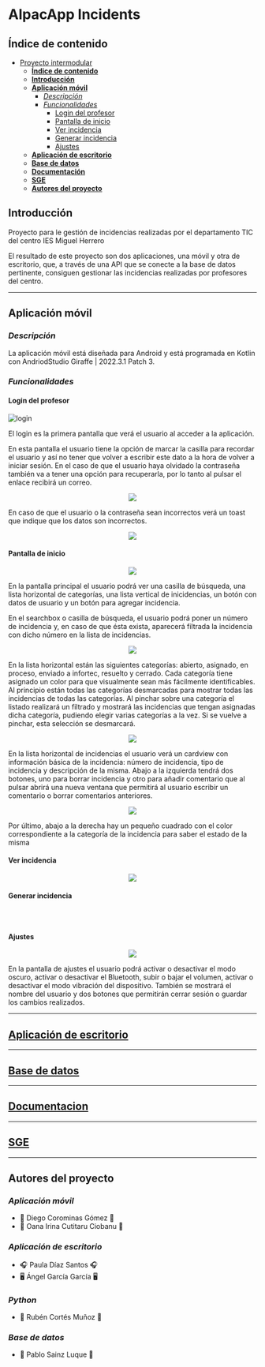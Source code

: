 # AlpacApp Incidents

## **Índice de contenido**
- [Proyecto intermodular](#proyecto-intermodular)
  - [**Índice de contenido**](#índice-de-contenido)
  - [**Introducción**](#introducción)
  - [**Aplicación móvil**](#aplicación-móvil)
    - [*Descripción*](#descripción)
    - [*Funcionalidades*](#funcionalidades)
      - [Login del profesor](#login-del-profesor)
      - [Pantalla de inicio](#pantalla-de-inicio)
      - [Ver incidencia](#ver-incidencia)
      - [Generar incidencia](#generar-incidencia)
      - [Ajustes](#ajustes)
  - [**Aplicación de escritorio**](#aplicación-de-escritorio)
  - [**Base de datos**](#base-de-datos)
  - [**Documentación**](#documentación)
  - [**SGE**](#sge)
  - [**Autores del proyecto**](#autores-del-proyecto)


## **Introducción**

Proyecto para le gestión de incidencias realizadas por el departamento TIC del centro IES Miguel Herrero

El resultado de este proyecto son dos aplicaciones, una móvil y otra de escritorio, que, a través de una API que se conecte a la base de datos pertinente, consiguen gestionar las incidencias realizadas por profesores del centro.

---

## **Aplicación móvil**
### *Descripción*
La aplicación móvil está diseñada para Android y está programada en Kotlin con AndriodStudio Giraffe | 2022.3.1 Patch 3.

### *Funcionalidades*
#### Login del profesor

![login](https://github.com/Kangelx/AplicacionMovil-Proyecto-2024-2025/assets/92816033/2fe0a7cc-4fa4-4d42-84d1-e92f52aab6b9)


El login es la primera pantalla que verá el usuario al acceder a la aplicación.

En esta pantalla el usuario tiene la opción de marcar la casilla para recordar el usuario y así no tener que volver a escribir este dato a la hora de volver a iniciar sesión. En el caso de que el usuario haya olvidado la contraseña también va a tener una opción para recuperarla, por lo tanto al pulsar el enlace recibirá un correo.

<p align="center"><img src="recuperarpass.img"/></p>

En caso de que el usuario o la contraseña sean incorrectos verá un toast que indique que los datos son incorrectos.

<p align="center"><img src = "errorlogin.img"/></p>

#### Pantalla de inicio

<p align="center"><img src="inicio.img"/></p>

En la pantalla principal el usuario podrá ver una casilla de búsqueda, una lista horizontal de categorías, una lista vertical de inicidencias, un botón con datos de usuario y un botón para agregar incidencia.

En el searchbox o casilla de búsqueda, el usuario podrá poner un número de incidencia y, en caso de que ésta exista, aparecerá filtrada la incidencia con dicho número en la lista de incidencias.

<p align="center"><img src="incidencia_filtrada.img"/></p>

En la lista horizontal están las siguientes categorías: abierto, asignado, en proceso, enviado a infortec, resuelto y cerrado. Cada categoría tiene asignado un color para que visualmente sean más fácilmente identificables. Al principio están todas las categorías desmarcadas para mostrar todas las incidencias de todas las categorías. Al pinchar sobre una categoría el listado realizará un filtrado y mostrará las incidencias que tengan asignadas dicha categoría, pudiendo elegir varias categorías a la vez. Si se vuelve a pinchar, esta selección se desmarcará.

<p align="center"><img src="categoria_seleccionada.img"/></p>

En la lista horizontal de incidencias el usuario verá un cardview con información básica de la incidencia: número de incidencia, tipo de incidencia y descripción de la misma. Abajo a la izquierda tendrá dos botones, uno para borrar incidencia y otro para añadir comentario que al pulsar abrirá una nueva ventana que permitirá al usuario escribir un comentario o borrar comentarios anteriores.

<p align="center"><img src="comentarios.img"/></p>

Por último, abajo a la derecha hay un pequeño cuadrado con el color correspondiente a la categoría de la incidencia para saber el estado de la misma

#### Ver incidencia
<p align="center"><img src="datos_incidencia"/></p>



#### Generar incidencia
<p align="center"><img src=""/></p>



<p align="center"><img src=""/></p>



<p align="center"><img src=""/></p>


#### Ajustes
<p align="center"><img src="ajustes.img"/></p>

En la pantalla de ajustes el usuario podrá activar o desactivar el modo oscuro, activar o desactivar el Bluetooth, subir o bajar el volumen, activar o desactivar el modo vibración del dispositivo. También se mostrará el nombre del usuario y dos botones que permitirán cerrar sesión o guardar los cambios realizados.

---

## [Aplicación de escritorio](https://github.com/Kangelx/AplicacionEscritorio-Proyecto-2024-2025/blob/main/README.md "Aplicación de escritorio")

---

## [Base de datos](https://github.com/Kangelx/Base-de-datos-Proyecto-2024-2025/blob/main/README.md "Base de datos")

---

## [Documentacion](https://github.com/Kangelx/Documentacion-Proyecto-2024-2025 "Documentación")

---

## [SGE](https://github.com/Kangelx/SGE-Proyecto-2024/blob/main/README.md "SGE")

---

## **Autores del proyecto**
### *Aplicación móvil*
- :iphone: Diego Corominas Gómez :iphone:
- :llama: Oana Irina Cutitaru Ciobanu :llama:

### *Aplicación de escritorio*
- :headphones: Paula Díaz Santos :headphones:
- :desktop_computer: Ángel García García :desktop_computer:

### *Python*
- :snake: Rubén Cortés Muñoz :snake:

### *Base de datos*
- :file_folder: Pablo Sainz Luque :file_folder:
